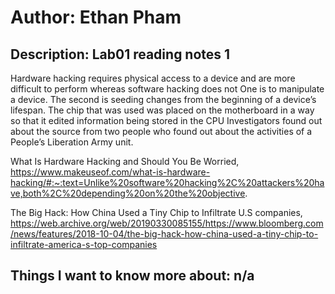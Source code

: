 # Author: Ethan Pham
## Description: Lab01 reading notes 1
Hardware hacking requires physical access to a device and are more difficult to perform whereas software hacking does not
One is to manipulate a device. The second is seeding changes from the beginning of a device’s lifespan.
The chip that was used was placed on the motherboard in a way so that it edited information being stored in the CPU
Investigators found out about the source from two people who found out about the activities of a People’s Liberation Army unit.

What Is Hardware Hacking and Should You Be Worried, https://www.makeuseof.com/what-is-hardware-hacking/#:~:text=Unlike%20software%20hacking%2C%20attackers%20have,both%2C%20depending%20on%20the%20objective.

The Big Hack: How China Used a Tiny Chip to Infiltrate U.S companies, https://web.archive.org/web/20190330085155/https://www.bloomberg.com/news/features/2018-10-04/the-big-hack-how-china-used-a-tiny-chip-to-infiltrate-america-s-top-companies

## Things I want to know more about: n/a


